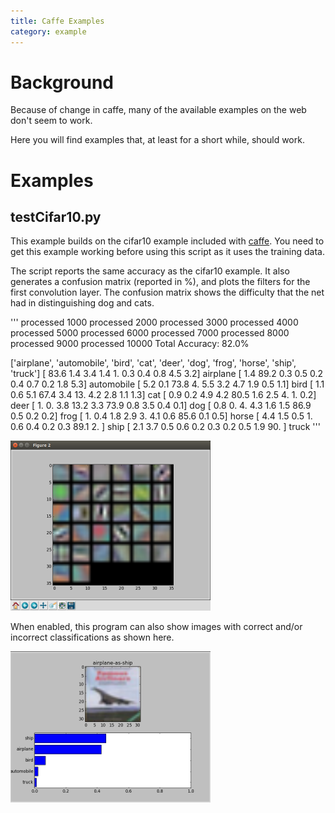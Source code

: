 ```yaml
---
title: Caffe Examples
category: example
---
```


# Background

Because of change in caffe, many of the available examples on the web don't seem to work.   

Here you will find examples that, at least for a short while, should work.

# Examples 

## testCifar10.py

This example builds on the cifar10 example included with [caffe](https://github.com/BVLC/caffe).  You need to get this example working before using this script as it uses the training data.

The script reports the same accuracy as the cifar10 example.  It also generates a confusion matrix (reported in %), and plots the filters for the first convolution layer.  The confusion matrix shows the difficulty that the net had in distinguishing dog and cats.

'''
processed 1000
processed 2000
processed 3000
processed 4000
processed 5000
processed 6000
processed 7000
processed 8000
processed 9000
processed 10000
Total Accuracy: 82.0% 

['airplane', 'automobile', 'bird', 'cat', 'deer', 'dog', 'frog', 'horse', 'ship', 'truck']
[ 83.6   1.4   3.4   1.4   1.    0.3   0.4   0.8   4.5   3.2] airplane
[  1.4  89.2   0.3   0.5   0.2   0.4   0.7   0.2   1.8   5.3] automobile
[  5.2   0.1  73.8   4.    5.5   3.2   4.7   1.9   0.5   1.1] bird
[  1.1   0.6   5.1  67.4   3.4  13.    4.2   2.8   1.1   1.3] cat
[  0.9   0.2   4.9   4.2  80.5   1.6   2.5   4.    1.    0.2] deer
[  1.    0.    3.8  13.2   3.3  73.9   0.8   3.5   0.4   0.1] dog
[  0.8   0.    4.    4.3   1.6   1.5  86.9   0.5   0.2   0.2] frog
[  1.    0.4   1.8   2.9   3.    4.1   0.6  85.6   0.1   0.5] horse
[  4.4   1.5   0.5   1.    0.6   0.4   0.2   0.3  89.1   2. ] ship
[  2.1   3.7   0.5   0.6   0.2   0.3   0.2   0.5   1.9  90. ] truck
'''

![alt text](https://github.com/bobf34/caffe_examples/blob/master/screenshots/caffeConv1Filters.png "conv1 filters")


When enabled, this program can also show images with correct and/or incorrect classifications as shown here.

![alt text](https://github.com/bobf34/caffe_examples/blob/master/screenshots/caffeWrongClass.png "Image with wrong classification")

 
